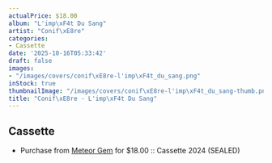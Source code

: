 ```yaml
---
actualPrice: $18.00
album: "L'imp\xF4t Du Sang"
artist: "Conif\xE8re"
categories:
- Cassette
date: '2025-10-16T05:33:42'
draft: false
images:
- "/images/covers/conif\xE8re-l'imp\xF4t_du_sang.png"
inStock: true
thumbnailImage: "/images/covers/conif\xE8re-l'imp\xF4t_du_sang-thumb.png"
title: "Conif\xE8re - L'imp\xF4t Du Sang"
---
```


## Cassette
* Purchase from [Meteor Gem](https://meteor-gem.com/products/conifere-limp-o-t-du-sang-cassette) for $18.00 :: Cassette 2024 (SEALED)
